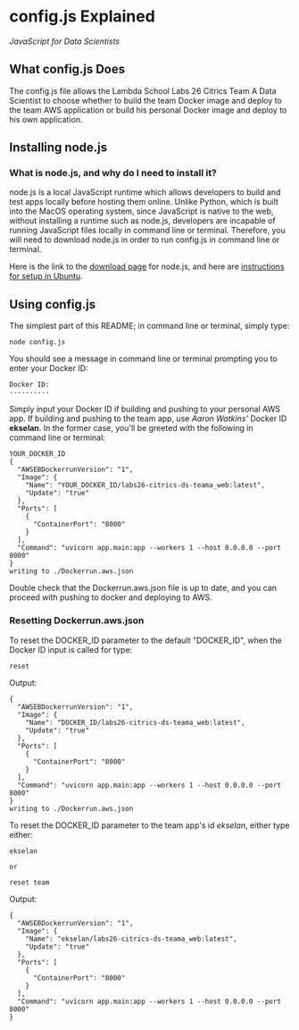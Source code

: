 # config.js Explained

*JavaScript for Data Scientists*

## What config.js Does

The config.js file allows the Lambda School Labs 26 Citrics Team A Data Scientist to choose whether to build the team Docker image and deploy to the team AWS application or build his personal Docker image and deploy to his own application.

## Installing node.js

### What is node.js, and why do I need to install it?

node.js is a local JavaScript runtime which allows developers to build and test apps locally before hosting them online. Unlike Python, which is built into the MacOS operating system, since JavaScript is native to the web, without installing a runtime such as node.js, developers are incapable of running JavaScript files locally in command line or terminal. Therefore, you will need to download node.js in order to run config.js in command line or terminal.

Here is the link to the [download page](https://nodejs.org/en/download/) for node.js, and here are [instructions for setup in Ubuntu](https://www.digitalocean.com/community/tutorials/how-to-install-node-js-on-ubuntu-20-04).

## Using config.js

The simplest part of this README;
in command line or terminal, simply type:

```
node config.js
```

You should see a message in command line or terminal prompting you to enter your Docker ID:

```
Docker ID:
----------
```

Simply input your Docker ID if building and pushing to your personal AWS app. If building and pushing to the team app, use *Aaron Watkins'* Docker ID **ekselan**.  In the former case, you'll be greeted with the following in command line or terminal:

```
YOUR_DOCKER_ID
{
  "AWSEBDockerrunVersion": "1",
  "Image": {
    "Name": "YOUR_DOCKER_ID/labs26-citrics-ds-teama_web:latest",
    "Update": "true"
  },
  "Ports": [
    {
      "ContainerPort": "8000"
    }
  ],
  "Command": "uvicorn app.main:app --workers 1 --host 0.0.0.0 --port 8000"
}
writing to ./Dockerrun.aws.json
```

Double check that the Dockerrun.aws.json file is up to date, and you can proceed with pushing to docker and deploying to AWS.

### Resetting Dockerrun.aws.json

To reset the DOCKER_ID parameter to the default "DOCKER_ID", when the Docker ID input is called for type:

```
reset
```

Output:

```
{
  "AWSEBDockerrunVersion": "1",
  "Image": {
    "Name": "DOCKER_ID/labs26-citrics-ds-teama_web:latest",
    "Update": "true"
  },
  "Ports": [
    {
      "ContainerPort": "8000"
    }
  ],
  "Command": "uvicorn app.main:app --workers 1 --host 0.0.0.0 --port 8000"
}
writing to ./Dockerrun.aws.json
```

To reset the DOCKER_ID parameter to the team app's id *ekselan*, either type either:

```
ekselan

or

reset team
```

Output:

```
{
  "AWSEBDockerrunVersion": "1",
  "Image": {
    "Name": "ekselan/labs26-citrics-ds-teama_web:latest",
    "Update": "true"
  },
  "Ports": [
    {
      "ContainerPort": "8000"
    }
  ],
  "Command": "uvicorn app.main:app --workers 1 --host 0.0.0.0 --port 8000"
}
```